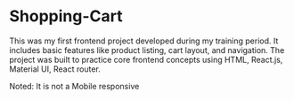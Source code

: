 # Shopping-Cart
This was my first frontend project developed during my training period. It includes basic features like product listing, cart layout, and navigation. The project was built to practice core frontend concepts using HTML, React.js, Material UI, React router. 

Noted:  It is not a Mobile responsive
